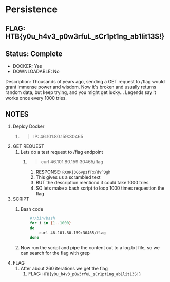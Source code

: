 # Persistence

## FLAG: HTB{y0u_h4v3_p0w3rfuL_sCr1pt1ng_ab1lit13S!}

## Status: Complete

+ DOCKER: Yes
+ DOWNLOADABLE: No

Description: Thousands of years ago, sending a GET request to /flag would grant immense power and wisdom. Now it's broken and usually returns random data, but keep trying, and you might get lucky... Legends say it works once every 1000 tries.

## NOTES

1. Deploy Docker
   1. > IP: 46.101.80.159:30465
2. GET REQUEST
   1. Lets do a test request to /flag endpoint
      1. > curl 46.101.80.159:30465/flag
         1. RESPONSE: `RXOR|3G6vpzfTx{dV^Dgh`
         2. This gives us a scrambled text
         3. BUT the description mentiond it could take 1000 tries
         4. SO lets make a bash script to loop 1000 times requestion the flag
3. SCRIPT
   1. Bash code

        ```bash
            #!/bin/bash
            for i in {1..1000}
            do
                curl 46.101.80.159:30465/flag
            done
        ```

   2. Now run the script and pipe the content out to a log.txt file, so we can search for the flag with grep
4. FLAG
   1. After about 260 iterations we get the flag
      1. FLAG: `HTB{y0u_h4v3_p0w3rfuL_sCr1pt1ng_ab1lit13S!}`

